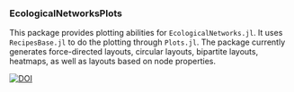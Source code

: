 ### EcologicalNetworksPlots

This package provides plotting abilities for `EcologicalNetworks.jl`. It uses
`RecipesBase.jl` to do the plotting through `Plots.jl`. The package currently
generates force-directed layouts, circular layouts, bipartite layouts, heatmaps,
as well as layouts based on node properties.

[![DOI](https://zenodo.org/badge/DOI/10.5281/zenodo.3347212.svg)](https://doi.org/10.5281/zenodo.3347212)
